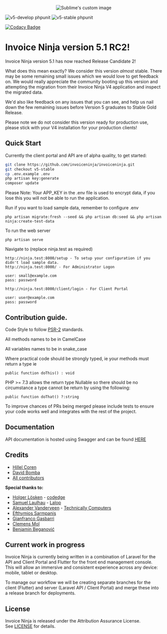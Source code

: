 <p align="center">
    <img src="https://raw.githubusercontent.com/hillelcoren/invoice-ninja/master/public/images/round_logo.png" alt="Sublime's custom image"/>
</p>

![v5-develop phpunit](https://github.com/invoiceninja/invoiceninja/workflows/phpunit/badge.svg?branch=v5-develop)
![v5-stable phpunit](https://github.com/invoiceninja/invoiceninja/workflows/phpunit/badge.svg?branch=v5-stable)

[![Codacy Badge](https://api.codacy.com/project/badge/Grade/d39acb4bf0f74a0698dc77f382769ba5)](https://www.codacy.com/app/turbo124/invoiceninja?utm_source=github.com&amp;utm_medium=referral&amp;utm_content=invoiceninja/invoiceninja&amp;utm_campaign=Badge_Grade)

# Invoice Ninja version 5.1 RC2! 

Invoice Ninja version 5.1 has now reached Release Candidate 2! 

What does this mean exactly? We consider this version _almost_ stable. There may be some remaining small issues which we would love to get feedback on. We would really appreciate the community booting up this version and attempting the migration from their Invoice Ninja V4 application and inspect the migrated data.

We'd also like feedback on any issues that you can see, and help us nail down the few remaining issues before Version 5 graduates to Stable Gold Release.

Please note we do not consider this version ready for production use, please stick with your V4 installation for your production clients!

## Quick Start

Currently the client portal and API are of alpha quality, to get started:

```bash
git clone https://github.com/invoiceninja/invoiceninja.git
git checkout v5-stable
cp .env.example .env
php artisan key:generate
composer update
```

Please Note: Your APP_KEY in the .env file is used to encrypt data, if you lose this you will not be able to run the application.

Run if you want to load sample data, remember to configure .env
```
php artisan migrate:fresh --seed && php artisan db:seed && php artisan ninja:create-test-data
```

To run the web server
```
php artisan serve 
```

Navigate to (replace ninja.test as required)
```
http://ninja.test:8000/setup - To setup your configuration if you didn't load sample data.
http://ninja.test:8000/ - For Administrator Logon

user: small@example.com
pass: password

http://ninja.test:8000/client/login - For Client Portal

user: user@example.com
pass: password
```

## Contribution guide.

Code Style to follow [PSR-2](https://www.php-fig.org/psr/psr-2/) standards.

All methods names to be in CamelCase

All variables names to be in snake_case

Where practical code should be strongly typed, ie your methods must return a type ie

`public function doThis() : void`

PHP >= 7.3 allows the return type Nullable so there should be no circumstance a type cannot be return by using the following:

`public function doThat() ?:string`

To improve chances of PRs being merged please include tests to ensure your code works well and integrates with the rest of the project.

## Documentation

API documentation is hosted using Swagger and can be found [HERE](https://app.swaggerhub.com/apis/invoiceninja/invoiceninja)

## Credits
* [Hillel Coren](https://hillelcoren.com/)
* [David Bomba](https://github.com/turbo124)
* [All contributors](https://github.com/invoiceninja/invoiceninja/graphs/contributors)

**Special thanks to:**
* [Holger Lösken](https://github.com/codedge) - [codedge](http://codedge.de)
* [Samuel Laulhau](https://github.com/lalop) - [Lalop](http://lalop.co/)
* [Alexander Vanderveen](https://blog.technicallycomputers.ca/) - [Technically Computers](https://www.technicallycomputers.ca/)
* [Efthymios Sarmpanis](https://github.com/esarbanis)
* [Gianfranco Gasbarri](https://github.com/gincos)
* [Clemens Mol](https://github.com/clemensmol)
* [Benjamin Beganović](https://github.com/beganovich)

## Current work in progress

Invoice Ninja is currently being written in a combination of Laravel for the API and Client Portal and Flutter for the front end management console. This will allow an immersive and consistent experience across any device: mobile, tablet or desktop.

To manage our workflow we will be creating separate branches for the client (Flutter) and server (Laravel API / Client Portal) and merge these into a release branch for deployments.

## License
Invoice Ninja is released under the Attribution Assurance License.  
See [LICENSE](LICENSE) for details.